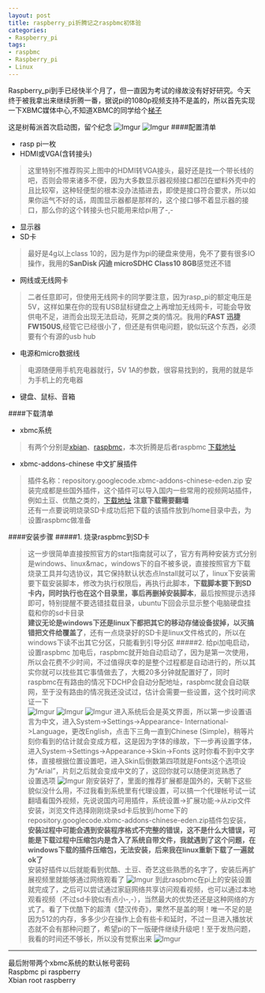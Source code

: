 ```yaml
---
layout: post
title: raspberry_pi折腾记之raspbmc初体验
categories:
- Raspberry_pi
tags:
- raspbmc
- Raspberry_pi
- Linux
---
```


Raspberry_pi到手已经快半个月了，但一直因为考试的缘故没有好好研究。今天终于被我拿出来继续折腾一番，据说pi的1080p视频支持不是盖的，所以首先实现一下XBMC媒体中心,不知道XBMC的同学给个[梯子](http://baike.baidu.com/view/2132148.htm)

这是树莓派首次启动图，留个纪念
![Imgur](http://i.imgur.com/35YOtX2.jpg)
![Imgur](http://i.imgur.com/pJCgKpp.jpg)
####配置清单
+ rasp pi一枚
+ HDMI或VGA(含转接头)
> 这里特别不推荐购买上图中的HDMI转VGA接头，最好还是找一个带长线的吧，否则会带来诸多不便，因为大多数显示器视频接口都凹在塑料外壳中的且比较窄，这种轻便型的根本没办法插进去，即使是接口符合要求，所以如果你运气不好的话，周围显示器都是那样的，这个接口够不着显示器的接口，那么你的这个转接头也只能用来给pi用了-,-
+ 显示器
+ SD卡
> 最好是4g以上class 10的，因为是作为pi的硬盘来使用，免不了要有很多IO操作，我用的**SanDisk 闪迪 microSDHC Class10 8GB**感觉还不错
+ 网线或无线网卡
> 二者任意即可，但使用无线网卡的同学要注意，因为rasp_pi的额定电压是5V，这样如果在你的现有USB鼠标键盘之上再增加无线网卡，可能会导致供电不足，进而会出现无法启动，死屏之类的情况。我用的**FAST 迅捷 FW150US**,经管它已经很小了，但还是有供电问题，貌似玩这个东西，必须要有个有源的usb hub
+ 电源和micro数据线
> 电源随便用手机充电器就行，5V 1A的参数，很容易找到的，我用的就是华为手机上的充电器
+ 键盘、鼠标、音箱

####下载清单
+ xbmc系统
> 有两个分别是[xbian](http://xbian.org/)、[raspbmc](http://www.raspbmc.com)，本次折腾是后者raspbmc  [下载地址](http://www.raspbmc.com/download/)
+ xbmc-addons-chinese 中文扩展插件
> 插件名称：repository.googlecode.xbmc-addons-chinese-eden.zip 安装完成都是些国外插件，这个插件可以导入国内一些常用的视频网站插件，例如土豆、优酷之类的，[下载地址](http://code.google.com/p/xbmc-addons-chinese/downloads/list) **注意下载需要翻墙**   
还有一点要说明烧录SD卡成功后把下载的该插件放到/home目录中去，为设置raspbmc做准备

####安装步骤
#####1. 烧录raspbmc到SD卡
> 这一步很简单直接按照官方的start指南就可以了，官方有两种安装方式分别是windows、linux&mac，windows下的自不被多说，直接按照官方下载烧录工具并勾选协议，其它保持默认状态点Install就可以了，linux下安装需要下载安装脚本，修改为执行权限后，再执行此脚本，**下载脚本要下到SD卡内，同时执行也在这个目录里，事后再删掉安装脚本**，最后按照提示选择即可，特别提醒不要选错挂载目录，ubuntu下回会示显示整个电脑硬盘挂载和你的sd卡目录   
**建议无论是windows下还是linux下都把其它的移动存储设备拔掉，以灭搞错把文件给覆盖了**，还有一点烧录好的SD卡是linux文件格式的，所以在windows下读不出其它分区，只能看到引导分区
#####2. 给pi加电启动，设置raspbmc
> 加电后，raspbmc就开始自动启动了，因为是第一次使用，所以会花费不少时间，不过值得庆幸的是整个过程都是自动进行的，所以其实你就可以找些其它事情做去了，大概20多分钟就配置好了，同时raspbmc在有路由的情况下DCHP会自动分配地址，raspbmc就会自动联网，至于没有路由的情况我还没试过，估计会需要一些设置，这个找时间求证一下     
![Imgur](http://i.imgur.com/dUwNZs6.jpg)
![Imgur](http://i.imgur.com/vxs3t4J.jpg)
![Imgur](http://i.imgur.com/PkGprSY.jpg)
> 进入系统后会是英文界面，所以第一步设置语言为中文，进入System->Settings->Appearance-
>International->Language，更改English，点击下三角一直到Chinese (Simple)，稍等片刻你看到的估计就会变成方框，这是因为字体的缘故，下一步再设置字体，进入System->Settings->Appearance->Skin->Fonts 这时你看不到中文字体，直接根据位置设置吧，进入Skin后倒数第四项就是Fonts这个选项设为“Arial”，片刻之后就会变成中文的了，这回你就可以随便浏览熟悉了    
设置选项
![Imgur](http://i.imgur.com/PkGprSY.jpg)
> 刚安装好了，里面的推荐扩展都是国外的，天朝下这些貌似没什么用，不过我看到系统里有代理设置，可以搞一个代理帐号试一试翻墙看国外视频，先说说国内可用插件，系统设置->扩展功能->从zip文件安装，浏览文件选择刚刚烧录sd卡后放到/home下的repository.googlecode.xbmc-addons-chinese-eden.zip插件包安装，**安装过程中可能会遇到安装程序格式不完整的错误，这不是什么大错误，可能是下载过程中压缩包内是含入了系统自带文件，我就遇到了这个问题，在windows下载的插件压缩包，无法安装，后来我在linux重新下载了一遍就ok了**   
> 安装好插件以后就能看到优酷、土豆、奇艺这些熟悉的名字了，安装后再扩展视频里就能够通过网络观看了
![Imgur](http://i.imgur.com/Vyjf1MS.jpg)
到此raspbmc在pi上的安装设置就完成了，之后可以尝试通过家庭网络共享访问观看视频，也可以通过本地观看视频（不过sd卡貌似有点小-,-），当然最大的优势还还是这种网络的方式了。看了下优酷下的超清《楚汉传奇》，果然不是盖的啊！唯一不足的是因为512的内存，多多少少在操作上会有些卡和延时，不过一旦进入播放状态就不会有那种问题了，希望pi的下一版硬件继续升级吧！至于发热问题，我看的时间还不够长，所以没有觉察出来
![Imgur](http://i.imgur.com/w8NM4X1.jpg)

----------------------
最后附带两个xbmc系统的默认帐号密码  
Raspbmc pi raspberry  
Xbian root raspberry
